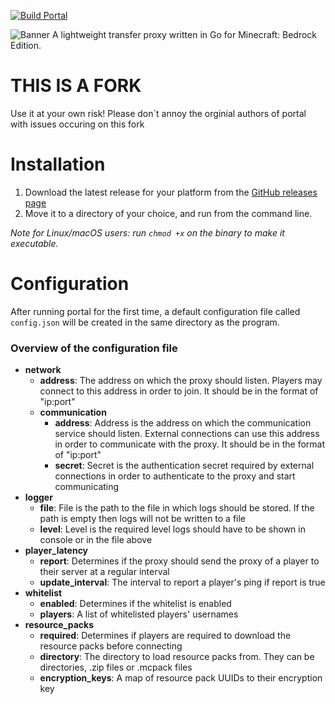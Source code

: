 [![Build Portal](https://github.com/RayveEU/portal/actions/workflows/build.yml/badge.svg?branch=master)](https://github.com/RayveEU/portal/actions/workflows/build.yml)

![Banner](https://raw.githubusercontent.com/Paroxity/portal/master/banner.png)
A lightweight transfer proxy written in Go for Minecraft: Bedrock Edition.

# THIS IS A FORK
Use it at your own risk!
Please don´t annoy the orginial authors of portal with issues occuring on this fork

# Installation

1. Download the latest release for your platform from
   the [GitHub releases page](https://github.com/Paroxity/portal/releases/)
2. Move it to a directory of your choice, and run from the command line.

*Note for Linux/macOS users: run `chmod +x` on the binary to make it executable.*

# Configuration

After running portal for the first time, a default configuration file called `config.json` will be created in the same
directory as the program.

### Overview of the configuration file

- **network**
    - **address**: The address on which the proxy should listen. Players may connect to this address in order to join.
      It should be in the format of "ip:port"
    - **communication**
        - **address**: Address is the address on which the communication service should listen. External connections can
          use this address in order to communicate with the proxy. It should be in the format of "ip:port"
        - **secret**: Secret is the authentication secret required by external connections in order to authenticate to
          the proxy and start communicating
- **logger**
    - **file**: File is the path to the file in which logs should be stored. If the path is empty then logs will not be
      written to a file
    - **level**: Level is the required level logs should have to be shown in console or in the file above
- **player_latency**
    - **report**: Determines if the proxy should send the proxy of a player to their server at a regular interval
    - **update_interval**: The interval to report a player's ping if report is true
- **whitelist**
    - **enabled**: Determines if the whitelist is enabled
    - **players**: A list of whitelisted players' usernames
- **resource_packs**
    - **required**: Determines if players are required to download the resource packs before connecting
    - **directory**: The directory to load resource packs from. They can be directories, .zip files or .mcpack files
    - **encryption_keys**: A map of resource pack UUIDs to their encryption key

